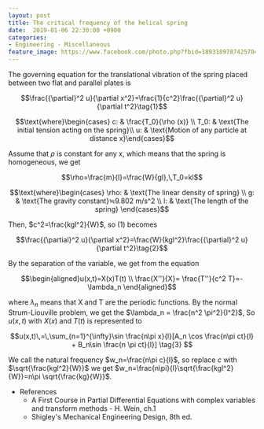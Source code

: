 ```yaml
---
layout: post
title: The critical frequency of the helical spring
date:  2019-01-06 22:30:00 +0900
categories:
- Engineering - Miscellaneous
feature_image: https://www.facebook.com/photo.php?fbid=1893189787425704&set=a.1893187554092594&type=3&theater
---
```




The governing equation for the translational vibration of the spring placed between two flat and parallel plates is

$$\frac{{\partial}^2 u}{\partial x^2}=\frac{1}{c^2}\frac{{\partial}^2 u}{\partial t^2}\tag{1}$$

$$\text{where}\begin{cases} c: & \frac{T_0}{\rho (x)} \\ T_0: & \text{The initial tension acting on the spring}\\ u: & \text{Motion of any particle at distance x}\end{cases}$$

Assume that $\rho$ is constant for any x, which means that the spring is homogeneous, we get

$$\rho=\frac{m}{l}=\frac{W}{gl},\,T_0=kl$$

$$\text{where}\begin{cases} \rho: & \text{The linear density of spring} \\ g: & \text{The gravity constant}≒9.802 m/s^2 \\ l: & \text{The length of the spring} \end{cases}$$

Then, $c^2=\frac{kgl^2}{W}$, so (1) becomes

$$\frac{{\partial}^2 u}{\partial x^2}=\frac{W}{kgl^2}\frac{{\partial}^2 u}{\partial t^2}\tag{2}$$

By the separation of the variable, we get from the equation

$$\begin{aligned}u(x,t)=X(x)T(t) \\ \frac{X''}{X}= \frac{T''}{c^2 T}=-\lambda_n \end{aligned}$$

where $\lambda_n$ means that X and T are the periodic functions. By the normal Strum-Liouville problem, we get the $\lambda_n = \frac{n^2 \pi^2}{l^2}$, So $u(x,t)$ with $X(x)$ and $T(t)$ is represented to

$$u(x,t)\,=\,\sum_{n=1}^{\infty}\sin \frac{n\pi x}{l}[A_n \cos \frac{n\pi ct}{l} + B_n\sin \frac{n \pi ct}{l}] \tag{3} $$

We call the natural frequency $w_n=\frac{n\pi c}{l}$, so replace $c$ with $\sqrt{\frac{kgl^2}{W}}$ we get $w_n=\frac{n\pi}{l}\sqrt{\frac{kgl^2}{W}}=n\pi \sqrt{\frac{kg}{W}}$.



* References
  * A First Course in Partial Differential Equations with complex variables and transform methods - H. Wein, ch.1
  * Shigley's Mechanical Engineering Design, 8th ed.
